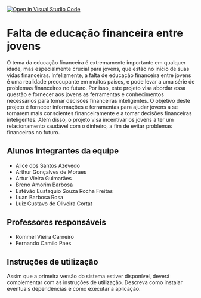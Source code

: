 [![Open in Visual Studio Code](https://classroom.github.com/assets/open-in-vscode-718a45dd9cf7e7f842a935f5ebbe5719a5e09af4491e668f4dbf3b35d5cca122.svg)](https://classroom.github.com/online_ide?assignment_repo_id=10873176&assignment_repo_type=AssignmentRepo)
# Falta de educação financeira entre jovens
 O tema da educação financeira é extremamente importante em qualquer idade, mas especialmente crucial para jovens, que estão no início de suas vidas financeiras. Infelizmente, a falta de educação financeira entre jovens é uma realidade preocupante em muitos países, e pode levar a uma série de problemas financeiros no futuro. Por isso, este projeto visa abordar essa questão e fornecer aos jovens as ferramentas e conhecimentos necessários para tomar decisões financeiras inteligentes. 
 O objetivo deste projeto é fornecer informações e ferramentas para ajudar jovens a se tornarem mais conscientes financeiramente e a tomar decisões financeiras inteligentes. Além disso, o projeto visa incentivar os jovens a ter um relacionamento saudável com o dinheiro, a fim de evitar problemas financeiros no futuro.  


## Alunos integrantes da equipe

 - Alice dos Santos Azevedo
- Arthur Gonçalves de Moraes
- Artur Vieira Guimarães
- Breno Amorim Barbosa
- Estêvão Eustaquio Souza Rocha Freitas
- Luan Barbosa Rosa
- Luiz Gustavo de Oliveira Cortat

## Professores responsáveis

* Rommel Vieira Carneiro
* Fernando Camilo Paes	

## Instruções de utilização

Assim que a primeira versão do sistema estiver disponível, deverá complementar com as instruções de utilização. Descreva como instalar eventuais dependências e como executar a aplicação.
